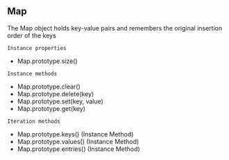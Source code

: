 ## Map

The Map object holds key-value pairs and remembers the original insertion order of the keys

`Instance properties`
* Map.prototype.size()
  
`Instance methods`
* Map.prototype.clear()
* Map.prototype.delete(key)
* Map.prototype.set(key, value)
* Map.prototype.get(key)

`Iteration methods`
* Map.prototype.keys() (Instance Method)
* Map.prototype.values() (Instance Method)
* Map.prototype.entries() (Instance Method)
